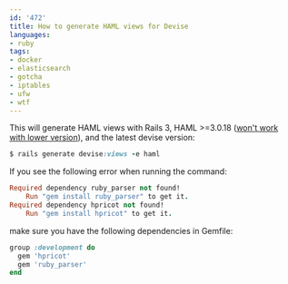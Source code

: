 ```yaml
---
id: '472'
title: How to generate HAML views for Devise
languages:
- ruby
tags:
- docker
- elasticsearch
- gotcha
- iptables
- ufw
- wtf
---
```

This will generate HAML views with Rails 3, HAML &gt;=3.0.18 ([won't work with lower version](https://rails.lighthouseapp.com/projects/8994-ruby-on-rails/tickets/5493-form_for-silently-failing-with-rails-300#ticket-5493-13)), and the latest devise version:


```ruby
$ rails generate devise:views -e haml
```
    

If you see the following error when running the command:


```ruby
Required dependency ruby_parser not found!
    Run "gem install ruby_parser" to get it.
Required dependency hpricot not found!
    Run "gem install hpricot" to get it.
```
    

make sure you have the following dependencies in Gemfile:


```ruby
group :development do
  gem 'hpricot'
  gem 'ruby_parser'
end
```
    

